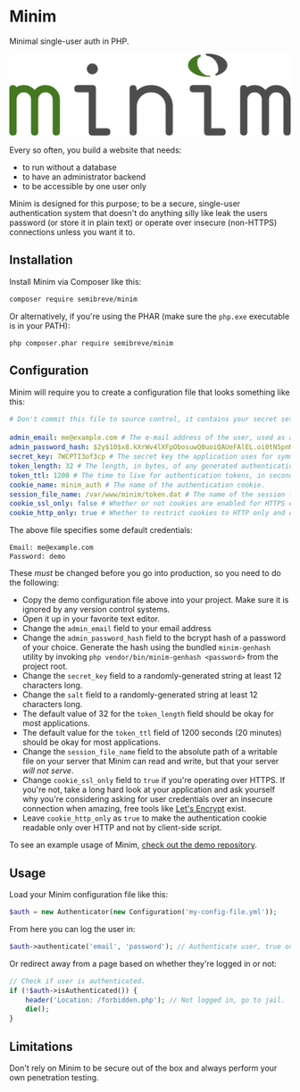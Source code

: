 # Minim
Minimal single-user auth in PHP.

![Logo](docs/svg/logo.svg)

Every so often, you build a website that needs:
  * to run without a database
  * to have an administrator backend
  * to be accessible by one user only

Minim is designed for this purpose; to be a secure, single-user authentication system that doesn't do anything silly like leak the users password (or store it in plain text) or operate over insecure (non-HTTPS) connections unless you want it to.

## Installation
Install Minim via Composer like this:

```bash
composer require semibreve/minim
```

Or alternatively, if you're using the PHAR (make sure the `php.exe` executable is in your PATH):

```
php composer.phar require semibreve/minim
```

## Configuration
Minim will require you to create a configuration file that looks something like this:

```yaml
# Don't commit this file to source control, it contains your secret settings.

admin_email: me@example.com # The e-mail address of the user, used as a username.
admin_password_hash: $2y$10$x8.kXrWv4lXFpObosuwQ0uoiQAUeFAlEL.oi0tN5pnM.72hoK9e8K # The user's password hash.
secret_key: 7WCPTI3of3cp # The secret key the application uses for symmetric encryption
token_length: 32 # The length, in bytes, of any generated authentication tokens.
token_ttl: 1200 # The time to live for authentication tokens, in seconds.
cookie_name: minim_auth # The name of the authentication cookie.
session_file_name: /var/www/minim/token.dat # The name of the session file on-disk.
cookie_ssl_only: false # Whether or not cookies are enabled for HTTPS only. If enabled, non-HTTPS requests will fail.
cookie_http_only: true # Whether to restrict cookies to HTTP only and disallow access by client-side script.
```

The above file specifies some default credentials:

```
Email: me@example.com
Password: demo
```

These *must* be changed before you go into production, so you need to do the following:

* Copy the demo configuration file above into your project. Make sure it is ignored by any version control systems.
* Open it up in your favorite text editor.
* Change the `admin_email` field to your email address
* Change the `admin_password_hash` field to the bcrypt hash of a password of your choice. Generate the hash using the bundled `minim-genhash` utility by invoking `php vendor/bin/minim-genhash <password>` from the project root.
* Change the `secret_key` field to a randomly-generated string at least 12 characters long.
* Change the `salt` field to a randomly-generated string at least 12 characters long.
* The default value of 32 for the `token_length` field should be okay for most applications.
* The default value for the `token_ttl` field of 1200 seconds (20 minutes) should be okay for most applications.
* Change the `session_file_name` field to the absolute path of a writable file on your server that Minim can read and write, but that your server _will not serve_.
* Change `cookie_ssl_only` field to `true` if you're operating over HTTPS. If you're not, take a long hard look at your application and ask yourself why you're considering asking for user credentials over an insecure connection when amazing, free tools like [Let's Encrypt](https://letsencrypt.org/) exist.
* Leave `cookie_http_only` as `true` to make the authentication cookie readable only over HTTP and not by client-side script.

To see an example usage of Minim, [check out the demo repository](https://github.com/semibreve/minim-demo).

## Usage
Load your Minim configuration file like this:

```php
$auth = new Authenticator(new Configuration('my-config-file.yml'));
```

From here you can log the user in:

```php
$auth->authenticate('email', 'password'); // Authenticate user, true on success false on failure.
```

Or redirect away from a page based on whether they're logged in or not:

```php
// Check if user is authenticated.
if (!$auth->isAuthenticated()) {
    header('Location: /forbidden.php'); // Not logged in, go to jail.
    die();
}
```

## Limitations
Don't rely on Minim to be secure out of the box and always perform your own penetration testing.
